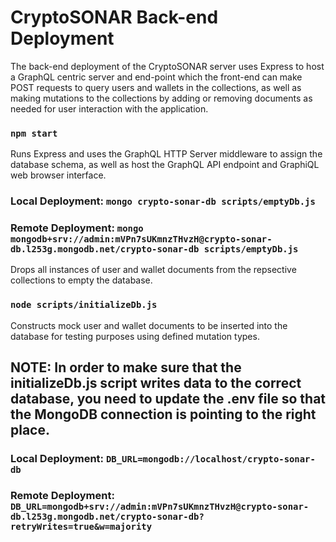 # CryptoSONAR Back-end Deployment

The back-end deployment of the CryptoSONAR server uses Express to host a GraphQL centric server and end-point which the front-end can make POST requests to query users and wallets in the collections, as well as making mutations to the collections by adding or removing documents as needed for user interaction with the application.

### `npm start`

Runs Express and uses the GraphQL HTTP Server middleware to assign the database schema, as well as host the GraphQL API endpoint and GraphiQL web browser interface.

### Local Deployment: `mongo crypto-sonar-db scripts/emptyDb.js`
### Remote Deployment: `mongo mongodb+srv://admin:mVPn7sUKmnzTHvzH@crypto-sonar-db.l253g.mongodb.net/crypto-sonar-db scripts/emptyDb.js`

Drops all instances of user and wallet documents from the repsective collections to empty the database.

### `node scripts/initializeDb.js`

Constructs mock user and wallet documents to be inserted into the database for testing purposes using defined mutation types.

## NOTE: In order to make sure that the initializeDb.js script writes data to the correct database, you need to update the .env file so that the MongoDB connection is pointing to the right place.

### Local Deployment: `DB_URL=mongodb://localhost/crypto-sonar-db`
### Remote Deployment: `DB_URL=mongodb+srv://admin:mVPn7sUKmnzTHvzH@crypto-sonar-db.l253g.mongodb.net/crypto-sonar-db?retryWrites=true&w=majority`